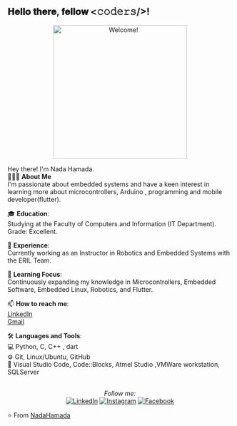 <h2>𝐇𝐞𝐥𝐥𝐨 𝐭𝐡𝐞𝐫𝐞, 𝐟𝐞𝐥𝐥𝐨𝐰 <𝚌𝚘𝚍𝚎𝚛𝚜/>!</h2>

<div align="center" width="50">
    <img src="https://i.imgur.com/dTYwdG1.gif" alt="Welcome!" width="300"/>
</div>

<p>
    Hey there! I'm Nada Hamada.
    <br>
    👩🏻‍💻 <strong>About Me</strong>
    <br>
    I'm passionate about embedded systems and have a keen interest in learning more about microcontrollers, Arduino , programming and mobile developer(flutter).
</p>

<p>
    🎓 <strong>Education</strong>:
    <br>
    Studying at the Faculty of Computers and Information (IT Department).
    <br>
    Grade: Excellent.
</p>

<p>
    💼 <strong>Experience</strong>:
    <br>
    Currently working as an Instructor in Robotics and Embedded Systems with the ERIL Team.
</p>

<p>
    🌱 <strong>Learning Focus</strong>:
    <br>
    Continuously expanding my knowledge in Microcontrollers, Embedded Software, Embedded Linux, Robotics, and Flutter.
</p>

<p>
    📫 <strong>How to reach me</strong>:
    <br>
    <a href="https://www.linkedin.com/in/nada-hamada-9a0894231" target="_blank">LinkedIn</a>
    <br>
    <a href="mailto:nody18255@gmail.com">Gmail</a>
</p>

<p>
    🛠️ <strong>Languages and Tools</strong>:
    <br>
    💻 Python, C, C++ , dart
    <br>
    ⚙️ Git, Linux/Ubuntu, GitHub  
    <br>
    🔧 Visual Studio Code, Code::Blocks, Atmel Studio ,VMWare workstation, SQLServer
</p>

<div align="center">
    <br>
    <i>Follow me:</i>
    <br>
    <a href="https://www.linkedin.com/in/nada-hamada-9a0894231" target="_blank"><img src="https://img.shields.io/badge/LinkedIn-%230077B5.svg?&style=flat-square&logo=linkedin&logoColor=white" alt="LinkedIn"></a>
    <a href="https://instagram.com/nody18255?igshid=MzNlNGNkZWQ4Mg==" target="_blank"><img src="https://img.shields.io/badge/Instagram-%23E4405F.svg?&style=flat-square&logo=instagram&logoColor=white" alt="Instagram"></a>
    <a href="https://www.facebook.com/nada.hamada.9231712?mibextid=ZbWKwL" target="_blank"><img src="https://img.shields.io/badge/Facebook-%231877F2.svg?&style=flat-square&logo=facebook&logoColor=white" alt="Facebook"></a>
</div>

⭐ From [NadaHamada](https://github.com/Nadaa-Hamada)

<!--
**Nadaa-Hamada/Nadaa-Hamada** is a ✨ _special_ ✨ repository because its `README.md` (this file) appears on your GitHub profile.

Here are some ideas to get you started:

- 🔭 I’m currently working on ...
- 🌱 I’m currently learning ...
- 👯 I’m looking to collaborate on ...
- 🤔 I’m looking for help with ...
- 💬 Ask me about ...
- 📫 How to reach me: ...
- 😄 Pronouns: ...
- ⚡ Fun fact: ...
-->
